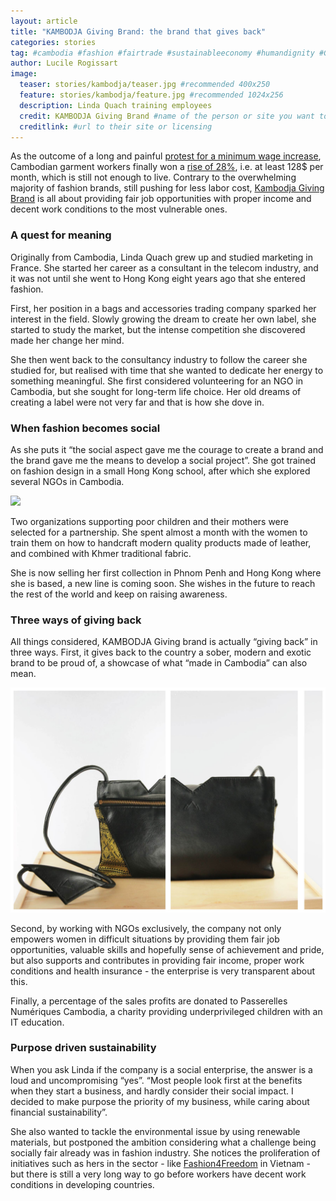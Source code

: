 ```yaml
---
layout: article
title: "KAMBODJA Giving Brand: the brand that gives back" 
categories: stories
tag: #cambodia #fashion #fairtrade #sustainableeconomy #humandignity #GG_NoPoverty #GG_ReducedInequalities #GG_DecentWorkAndEconomicGrowth #IndustryInnovationAndInfrastructure #ResponsibleConsumptionAndProduction
author: Lucile Rogissart
image:
  teaser: stories/kambodja/teaser.jpg #recommended 400x250
  feature: stories/kambodja/feature.jpg #recommended 1024x256
  description: Linda Quach training employees 
  credit: KAMBODJA Giving Brand #name of the person or site you want to credit
  creditlink: #url to their site or licensing
---
```


As the outcome of a long and painful [protest for a minimum wage increase](http://www.bloomberg.com/bw/articles/2014-01-09/cambodians-risk-their-lives-for-160-a-month), Cambodian garment workers finally won a [rise of 28%](http://www.cbc.ca/news/business/cambodian-garment-workers-get-128-a-month-minimum-wage-1.2832510), i.e. at least 128$ per month, which is still not enough to live. Contrary to the overwhelming majority of fashion brands, still pushing for less labor cost, [Kambodja Giving Brand](http://www.kambodja-givingbrand.com/) is all about providing fair job opportunities with proper income and decent work conditions to the most vulnerable ones.

<h3>A quest for meaning</h3> 

Originally from Cambodia, Linda Quach grew up and studied marketing in France. She started her career as a consultant in the telecom industry, and it was not until she went to Hong Kong eight years ago that she entered fashion. 

First, her position in a bags and accessories trading company sparked her interest in the field. Slowly growing the dream to create her own label, she started to study the market, but the intense competition she discovered made her change her mind. 

She then went back to the consultancy industry to follow the career she studied for, but realised with time that she wanted to dedicate her energy to something meaningful. She first considered volunteering for an NGO in Cambodia, but she sought for long-term life choice. Her old dreams of creating a label were not very far and that is how she dove in.

<h3>When fashion becomes social</h3>

As she puts it “the social aspect gave me the courage to create a brand and the brand gave me the means to develop a social project”. She got trained on fashion design in a small Hong Kong school, after which she explored several NGOs in Cambodia. 

<img src="/images/stories/kambodja/maly-and-sreymon.jpg">

Two organizations supporting poor children and their mothers were selected for a partnership. She spent almost a month with the women to train them on how to handcraft modern quality products made of leather, and combined with Khmer traditional fabric. 

She is now selling her first collection in Phnom Penh and Hong Kong where she is based, a new line is coming soon. She wishes in the future to reach the rest of the world and keep on raising awareness.
 
<h3>Three ways of giving back</h3>

All things considered, KAMBODJA Giving brand is actually “giving back” in three ways. First, it gives back to the country a sober, modern and exotic brand to be proud of, a showcase of what “made in Cambodia” can also mean. 

<img src="/images/stories/kambodja/final-product.jpg">

Second, by working with NGOs exclusively, the company not only empowers women in difficult situations by providing them fair job opportunities, valuable skills and hopefully sense of achievement and pride, but also supports and contributes in providing fair income, proper work conditions and health insurance - the enterprise is very transparent about this. 

Finally, a percentage of the sales profits are donated to Passerelles Numériques Cambodia, a charity providing underprivileged children with an IT education.

<h3>Purpose driven sustainability </h3>

When you ask Linda if the company is a social enterprise, the answer is a loud and uncompromising “yes”. “Most people look first at the benefits when they start a business, and hardly consider their social impact. I decided to make purpose the priority of my business, while caring about financial sustainability”. 

She also wanted to tackle the environmental issue by using renewable materials, but postponed the ambition considering what a challenge being socially fair already was in fashion industry. She notices the proliferation of initiatives such as hers in the sector - like [Fashion4Freedom](http://www.fashion4freedom.com) in Vietnam - but there is still a very long way to go before workers have decent work conditions in developing countries.


